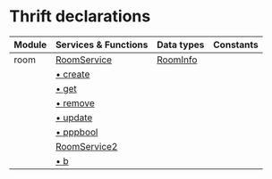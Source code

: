 # Thrift declarations

| Module | Services & Functions                                   | Data types                          | Constants |
| ------ | ------------------------------------------------------ | ----------------------------------- | --------- |
| room   | [RoomService](room.md#service-roomservice)             | [RoomInfo](room.md#struct-roominfo) |           |
|        | [ &bull; create](room.md#function-roomservicecreate)   |                                     |           |
|        | [ &bull; get](room.md#function-roomserviceget)         |                                     |           |
|        | [ &bull; remove](room.md#function-roomserviceremove)   |                                     |           |
|        | [ &bull; update](room.md#function-roomserviceupdate)   |                                     |           |
|        | [ &bull; pppbool](room.md#function-roomservicepppbool) |                                     |           |
|        | [RoomService2](room.md#service-roomservice2)           |                                     |           |
|        | [ &bull; b](room.md#function-roomservice2b)            |                                     |           |
